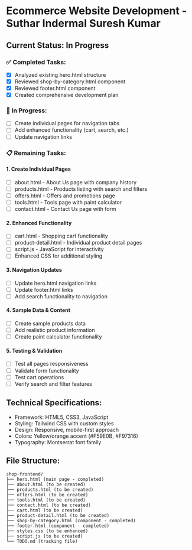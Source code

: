 # Ecommerce Website Development - Suthar Indermal Suresh Kumar

## Current Status: In Progress

### ✅ Completed Tasks:
- [x] Analyzed existing hero.html structure
- [x] Reviewed shop-by-category.html component
- [x] Reviewed footer.html component
- [x] Created comprehensive development plan

### 🚧 In Progress:
- [ ] Create individual pages for navigation tabs
- [ ] Add enhanced functionality (cart, search, etc.)
- [ ] Update navigation links

### 📋 Remaining Tasks:

#### 1. Create Individual Pages
- [ ] about.html - About Us page with company history
- [ ] products.html - Products listing with search and filters
- [ ] offers.html - Offers and promotions page
- [ ] tools.html - Tools page with paint calculator
- [ ] contact.html - Contact Us page with form

#### 2. Enhanced Functionality
- [ ] cart.html - Shopping cart functionality
- [ ] product-detail.html - Individual product detail pages
- [ ] script.js - JavaScript for interactivity
- [ ] Enhanced CSS for additional styling

#### 3. Navigation Updates
- [ ] Update hero.html navigation links
- [ ] Update footer.html links
- [ ] Add search functionality to navigation

#### 4. Sample Data & Content
- [ ] Create sample products data
- [ ] Add realistic product information
- [ ] Create paint calculator functionality

#### 5. Testing & Validation
- [ ] Test all pages responsiveness
- [ ] Validate form functionality
- [ ] Test cart operations
- [ ] Verify search and filter features

## Technical Specifications:
- Framework: HTML5, CSS3, JavaScript
- Styling: Tailwind CSS with custom styles
- Design: Responsive, mobile-first approach
- Colors: Yellow/orange accent (#F59E0B, #F97316)
- Typography: Montserrat font family

## File Structure:
```
shop-frontend/
├── hero.html (main page - completed)
├── about.html (to be created)
├── products.html (to be created)
├── offers.html (to be created)
├── tools.html (to be created)
├── contact.html (to be created)
├── cart.html (to be created)
├── product-detail.html (to be created)
├── shop-by-category.html (component - completed)
├── footer.html (component - completed)
├── styles.css (to be enhanced)
├── script.js (to be created)
└── TODO.md (tracking file)
